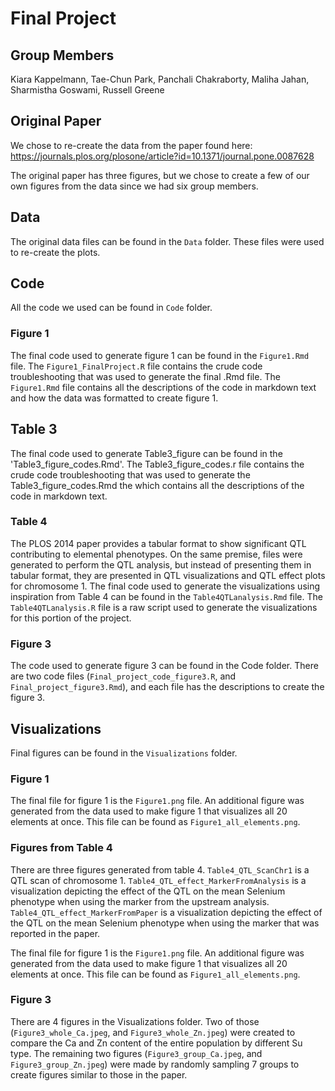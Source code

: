 # Final Project

## Group Members

Kiara Kappelmann, Tae-Chun Park, Panchali Chakraborty, Maliha Jahan, Sharmistha Goswami, Russell Greene

## Original Paper

We chose to re-create the data from the paper found here: <https://journals.plos.org/plosone/article?id=10.1371/journal.pone.0087628>

The original paper has three figures, but we chose to create a few of our own figures from the data since we had six group members.

## Data

The original data files can be found in the `Data` folder. These files were used to re-create the plots.

## Code

All the code we used can be found in `Code` folder.

### Figure 1

The final code used to generate figure 1 can be found in the `Figure1.Rmd` file. The `Figure1_FinalProject.R` file contains the crude code troubleshooting that was used to generate the final .Rmd file. The `Figure1.Rmd` file contains all the descriptions of the code in markdown text and how the data was formatted to create figure 1. 

## Table 3
The final code used to generate Table3_figure can be found in the 'Table3_figure_codes.Rmd'. The Table3_figure_codes.r file contains the crude code troubleshooting that was used to generate the Table3_figure_codes.Rmd the which contains all the descriptions of the code in markdown text.

### Table 4

The PLOS 2014 paper provides a tabular format to show significant QTL contributing to elemental phenotypes. On the same premise, files were generated to perform the QTL analysis, but instead of presenting them in tabular format, they are presented in QTL visualizations and QTL effect plots for chromosome 1. The final code used to generate the visualizations using inspiration from Table 4 can be found in the `Table4QTLanalysis.Rmd` file. The `Table4QTLanalysis.R` file is a raw script used to generate the visualizations for this portion of the project.

### Figure 3

The code used to generate figure 3 can be found in the Code folder. There are two code files (`Final_project_code_figure3.R`, and `Final_project_figure3.Rmd`), and each file has the descriptions to create the figure 3.



## Visualizations

Final figures can be found in the `Visualizations` folder. 

### Figure 1


The final file for figure 1 is the `Figure1.png` file. An additional figure was generated from the data used to make figure 1 that visualizes all 20 elements at once. This file can be found as `Figure1_all_elements.png`. 


### Figures from Table 4
There are three figures generated from table 4. `Table4_QTL_ScanChr1` is a QTL scan of chromosome 1. `Table4_QTL_effect_MarkerFromAnalysis` is a visualization depicting the effect of the QTL on the mean Selenium phenotype when using the marker from the upstream analysis. `Table4_QTL_effect_MarkerFromPaper` is a visualization depicting the effect of the QTL on the mean Selenium phenotype when using the marker that was reported in the paper.

The final file for figure 1 is the `Figure1.png` file. An additional figure was generated from the data used to make figure 1 that visualizes all 20 elements at once. This file can be found as `Figure1_all_elements.png`. 

### Figure 3

There are 4 figures in the Visualizations folder. Two of those (`Figure3_whole_Ca.jpeg`, and `Figure3_whole_Zn.jpeg`) were created to compare the Ca and Zn content of the entire population by different Su type. The remaining two figures (`Figure3_group_Ca.jpeg`, and `Figure3_group_Zn.jpeg`) were made by randomly sampling 7 groups to create figures similar to those in the paper. 

